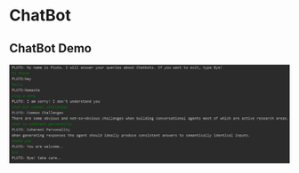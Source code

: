 # ChatBot
## ChatBot Demo
![Alt Text](https://github.com/bhamakpillutla/ChatBot/blob/master/output.JPG)
